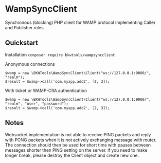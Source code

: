 # WampSyncClient
Synchronous (blocking) PHP client for WAMP protocol implementing Caller and Publisher roles

## Quickstart

Installation
```composer require bkwtools/wampsyncclient```

Anonymous connections

```
$wamp = new \BKWTools\WampSyncClient\Client("ws://127.0.0.1:9000/", "realm");
$result = $wamp->call('com.myapp.add2', [2, 3]);
```

With ticket or WAMP-CRA authentication

```
$wamp = new \BKWTools\WampSyncClient\Client("ws://127.0.0.1:9000/", "realm", "user", "password");
$result = $wamp->call('com.myapp.add2', [2, 3]);
```

## Notes

Websocket implementation is not able to receive PING packets and reply with PONG packets when it is not actively exchanging message with router.
The connection should then be used for short time with pauses between messages shorter then PING setting on the server. If you need to make longer break, please destroy the Client object and create new one.
